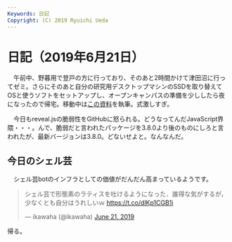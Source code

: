 ```yaml
---
Keywords: 日記
Copyright: (C) 2019 Ryuichi Ueda
---
```


# 日記（2019年6月21日） 

　午前中、野暮用で登戸の方に行っており、そのあと2時間かけて津田沼に行ってゼミ。さらにそのあと自分の研究用デスクトップマシンのSSDを取り替えてOSと使うソフトをセットアップし、オープンキャンパスの準備を少ししたら夜になったので帰宅。移動中は[この資料](https://ryuichiueda.github.io/LNPR_SLIDES/slides/chap6_60min.html#/)を執筆。式激しすぎ。


　今日もreveal.jsの脆弱性をGitHubに怒られる。どうなってんだJavaScript界隈・・・。んで、脆弱だと言われたパッケージを3.8.0より後のものにしろと言われたが、最新バージョンは3.8.0。どないせよと。なんなんだ。


## 今日のシェル芸

　シェル芸botのインフラとしての価値がだんだん高まっているようです。

<blockquote class="twitter-tweet" data-partner="tweetdeck"><p lang="ja" dir="ltr">シェル芸で形態素のラティスを吐けるようになった．誰得な気がするが，少なくとも自分はうれしいｗ <a href="https://t.co/dlKp1CGB1i">https://t.co/dlKp1CGB1i</a></p>&mdash; ikawaha (@ikawaha) <a href="https://twitter.com/ikawaha/status/1142014283884089345?ref_src=twsrc%5Etfw">June 21, 2019</a></blockquote>
<script async src="https://platform.twitter.com/widgets.js" charset="utf-8"></script>


帰る。
